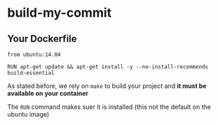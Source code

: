 # build-my-commit

## Your Dockerfile
```
from ubuntu:14.04

RUN apt-get update && apt-get install -y --no-install-recommends build-essential
```

As stated before, we rely on `make` to build your project and **it must be available on your container**

The `RUN` command makes suer it is installed (this not the default on the ubuntu image)
